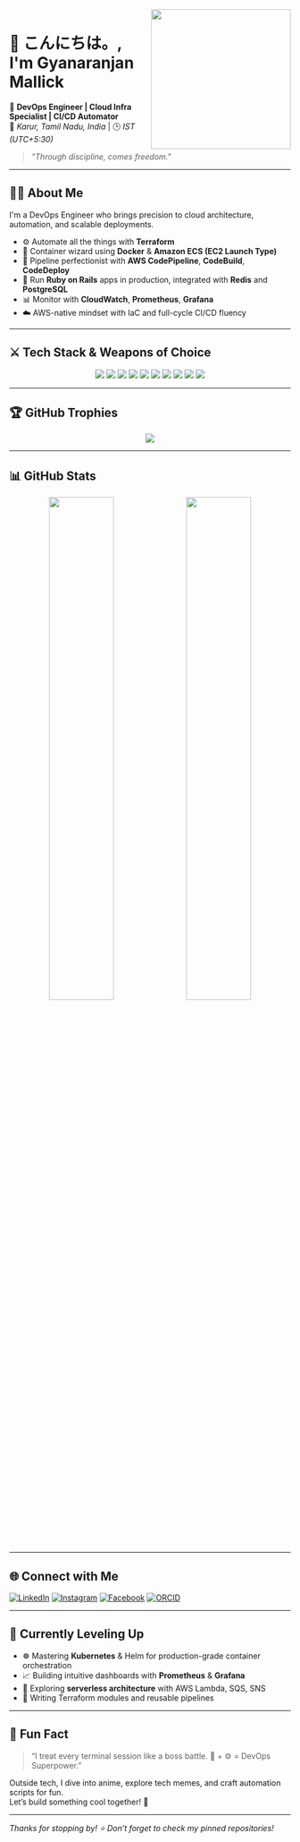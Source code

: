 <img align="right" src="https://i.pinimg.com/originals/3f/0d/42/3f0d42b1e9483f1d8dc010ab9337b6d1.gif" width="250" />

# 👋 こんにちは。,  I'm Gyanaranjan Mallick

🚀 **DevOps Engineer | Cloud Infra Specialist | CI/CD Automator**  
📍 _Karur, Tamil Nadu, India_ | 🕒 _IST (UTC+5:30)_

> _"Through discipline, comes freedom."_ 

---

## 🧑‍💻 About Me

I'm a DevOps Engineer who brings precision to cloud architecture, automation, and scalable deployments.

- ⚙️ Automate all the things with **Terraform**  
- 🐳 Container wizard using **Docker** & **Amazon ECS (EC2 Launch Type)**  
- 🚀 Pipeline perfectionist with **AWS CodePipeline**, **CodeBuild**, **CodeDeploy**  
- 💎 Run **Ruby on Rails** apps in production, integrated with **Redis** and **PostgreSQL**  
- 📊 Monitor with **CloudWatch**, **Prometheus**, **Grafana**  
- ☁️ AWS-native mindset with IaC and full-cycle CI/CD fluency

---

## ⚔️ Tech Stack & Weapons of Choice

<p align="center">
  <img src="https://img.shields.io/badge/AWS-232F3E?style=for-the-badge&logo=amazon-aws&logoColor=white"/>
  <img src="https://img.shields.io/badge/Terraform-623CE4?style=for-the-badge&logo=terraform&logoColor=white"/>
  <img src="https://img.shields.io/badge/Docker-2496ED?style=for-the-badge&logo=docker&logoColor=white"/>
  <img src="https://img.shields.io/badge/ECS-FF9900?style=for-the-badge&logo=amazon-ecs&logoColor=white"/>
  <img src="https://img.shields.io/badge/CodePipeline-FF4F8B?style=for-the-badge&logo=aws-codepipeline&logoColor=white"/>
  <img src="https://img.shields.io/badge/Ruby_on_Rails-CC0000?style=for-the-badge&logo=ruby-on-rails&logoColor=white"/>
  <img src="https://img.shields.io/badge/PostgreSQL-336791?style=for-the-badge&logo=postgresql&logoColor=white"/>
  <img src="https://img.shields.io/badge/Redis-DC382D?style=for-the-badge&logo=redis&logoColor=white"/>
  <img src="https://img.shields.io/badge/Linux-FCC624?style=for-the-badge&logo=linux&logoColor=black"/>
  <img src="https://img.shields.io/badge/GitHub%20Actions-2088FF?style=for-the-badge&logo=github-actions&logoColor=white"/>
</p>

---

## 🏆 GitHub Trophies

<p align="center">
  <img src="https://github-profile-trophy.vercel.app/?username=Mallick17&theme=tokyonight&margin-w=10&no-bg=true&no-frame=true" />
</p>

---

## 📊 GitHub Stats

<p align="center">
  <img src="https://github-readme-stats.vercel.app/api?username=Mallick17&show_icons=true&theme=tokyonight&hide_border=true" width="48%"/>
  <img src="https://github-readme-stats.vercel.app/api/top-langs/?username=Mallick17&layout=compact&theme=tokyonight&hide_border=true" width="48%"/>
</p>

---

## 🌐 Connect with Me

[![LinkedIn](https://img.shields.io/badge/-LinkedIn-0077B5?style=flat-square&logo=linkedin&logoColor=white)](https://www.linkedin.com/in/gyanaranjan-mallick)
[![Instagram](https://img.shields.io/badge/-Instagram-E4405F?style=flat-square&logo=instagram&logoColor=white)](https://www.instagram.com/_z.o.o.m.e.r_/)
[![Facebook](https://img.shields.io/badge/-Facebook-1877F2?style=flat-square&logo=facebook&logoColor=white)](https://www.facebook.com/gyanaranjan.mallick17)
[![ORCID](https://img.shields.io/badge/ORCID-000000?style=flat-square&logo=orcid&logoColor=green)](https://orcid.org/0009-0008-6691-5832)

---

## 🌱 Currently Leveling Up

- ☸️ Mastering **Kubernetes** & Helm for production-grade container orchestration  
- 📈 Building intuitive dashboards with **Prometheus** & **Grafana**  
- 🧬 Exploring **serverless architecture** with AWS Lambda, SQS, SNS  
- 📜 Writing Terraform modules and reusable pipelines

---

## 💬 Fun Fact

> “I treat every terminal session like a boss battle. 🧠 + ⚙️ = DevOps Superpower.”

Outside tech, I dive into anime, explore tech memes, and craft automation scripts for fun.  
Let’s build something cool together! 🌈

---

_Thanks for stopping by! ⭐ Don’t forget to check my pinned repositories!_
